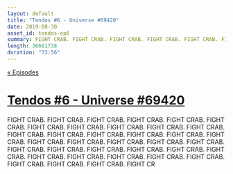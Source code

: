 ```yaml
---
layout: default
title: "Tendos #6 - Universe #69420"
date: 2019-08-30
asset_id: tendos-ep6
summary: FIGHT CRAB. FIGHT CRAB. FIGHT CRAB. FIGHT CRAB. FIGHT CRAB. FIGHT CRAB. FIGHT CRAB. FIGHT CRAB. FIGHT CRAB. FIGHT CRAB. FIGHT CRAB. FIGHT CRAB. FIGHT CRAB. FIGHT CRAB. FIGHT CRAB. FIGHT CRAB. FIGHT CRAB. FIGHT CRAB. FIGHT CRAB. FIGHT CRAB. FIGHT CRAB. FIGHT CRAB. FIGHT CRAB. FIGHT CRAB. FIGHT CRAB. FIGHT CRAB. FIGHT CRAB. FIGHT CRAB. FIGHT CRAB. FIGHT CRAB. FIGHT CRAB. FIGHT CRAB. FIGHT CRAB. FIGHT CRAB. FIGHT CRAB. FIGHT CRAB. FIGHT CR
length: 36661738
duration: "33:56"
---
```

[« Episodes](/tendos/episodes)

# [Tendos #6 - Universe #69420](/tendos/assets/tendos-ep6.mp3)
FIGHT CRAB. FIGHT CRAB. FIGHT CRAB. FIGHT CRAB. FIGHT CRAB. FIGHT CRAB. FIGHT CRAB. FIGHT CRAB. FIGHT CRAB. FIGHT CRAB. FIGHT CRAB. FIGHT CRAB. FIGHT CRAB. FIGHT CRAB. FIGHT CRAB. FIGHT CRAB. FIGHT CRAB. FIGHT CRAB. FIGHT CRAB. FIGHT CRAB. FIGHT CRAB. FIGHT CRAB. FIGHT CRAB. FIGHT CRAB. FIGHT CRAB. FIGHT CRAB. FIGHT CRAB. FIGHT CRAB. FIGHT CRAB. FIGHT CRAB. FIGHT CRAB. FIGHT CRAB. FIGHT CRAB. FIGHT CRAB. FIGHT CRAB. FIGHT CRAB. FIGHT CR

<!-- <iframe></iframe> -->
